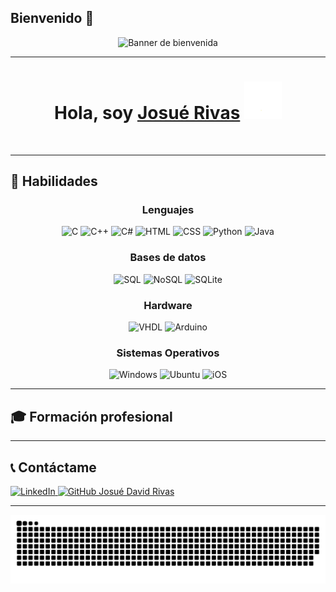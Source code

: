 ## Bienvenido 👋

<p align="center">
  <img src="https://miro.medium.com/max/2048/1*OohqW5DGh9CQS4hLY5FXzA.png" height="230" alt="Banner de bienvenida"/>
</p>
<hr>

<h1 align="center">
  Hola, soy <a href="https://github.com/JosueDavidRivasGarcia">Josué Rivas</a> 
  <img src="https://github.com/Kathryn-Jie/Kathryn-Jie/blob/main/wave.gif" width="60px" alt="Saludo"/>
</h1>

<Br>

---


## 🚀 Habilidades
<div align="center">
  <h3>Lenguajes</h3>
  <p>
    <img src="https://cdn.jsdelivr.net/gh/devicons/devicon/icons/c/c-original.svg" alt="C" width="50"/>
    <img src="https://cdn.jsdelivr.net/gh/devicons/devicon/icons/cplusplus/cplusplus-original.svg" alt="C++" width="50"/>
    <img src="https://cdn.jsdelivr.net/gh/devicons/devicon/icons/csharp/csharp-original.svg" alt="C#" width="50"/>
    <img src="https://cdn.jsdelivr.net/gh/devicons/devicon/icons/html5/html5-original.svg" alt="HTML" width="50"/>
    <img src="https://cdn.jsdelivr.net/gh/devicons/devicon/icons/css3/css3-original.svg" alt="CSS" width="50"/>
    <img src="https://cdn.jsdelivr.net/gh/devicons/devicon/icons/python/python-original.svg" alt="Python" width="50"/>
    <img src="https://cdn.jsdelivr.net/gh/devicons/devicon/icons/java/java-original.svg" alt="Java" width="50"/>
  </p>

  <h3>Bases de datos</h3>
<p>
  <img src="https://cdn.jsdelivr.net/gh/devicons/devicon/icons/mysql/mysql-original-wordmark.svg" alt="SQL" width="50"/>
  <img src="https://cdn.jsdelivr.net/gh/devicons/devicon/icons/mongodb/mongodb-original-wordmark.svg" alt="NoSQL" width="50"/>
  <img src="https://cdn.jsdelivr.net/gh/devicons/devicon/icons/sqlite/sqlite-original-wordmark.svg" alt="SQLite" width="50"/>
</p>



  <h3>Hardware</h3>
  <p>
    <img src="https://cdn6.aptoide.com/imgs/6/3/1/631fbab7ee9a98187750a0e908f4e01f_icon.png" alt="VHDL" width="50"/>
    <img src="https://cdn.jsdelivr.net/gh/devicons/devicon/icons/arduino/arduino-original.svg" alt="Arduino" width="50"/>
  </p>

  <h3>Sistemas Operativos</h3>
  <p>
    <img src="https://cdn.jsdelivr.net/gh/devicons/devicon/icons/windows8/windows8-original.svg" alt="Windows" width="50"/>
    <img src="https://upload.wikimedia.org/wikipedia/commons/a/ab/Logo-ubuntu_cof-orange-hex.svg" alt="Ubuntu" width="50"/>
    <img src="https://upload.wikimedia.org/wikipedia/commons/f/fa/Apple_logo_black.svg" alt="iOS" width="50"/>
  </p>
</div>

---

## 🎓 Formación profesional

<div align="center">
  <div href="https://www.computacionuaz.mx/" src="https://www.computacionuaz.mx/wp-content/uploads/2022/11/LogoIC_mnu.png" alt="Logo formación profesional" width="100"></div>
</div>

---

## 📞 Contáctame

<div>
  <a href="https://www.linkedin.com/in/josu%C3%A9-david-rivas-garc%C3%ADa-548436264/" target="_blank">
    <img src="https://raw.githubusercontent.com/rahuldkjain/github-profile-readme-generator/master/src/images/icons/Social/linked-in-alt.svg" alt="LinkedIn" height="30" width="40"/>
  </a>
  <a href="https://github.com/JosueDavidRivasGarcia" target="_blank">
    <img src="https://raw.githubusercontent.com/rahuldkjain/github-profile-readme-generator/master/src/images/icons/Social/github.svg" alt="GitHub Josué David Rivas" height="30" width="40"/>
  </a>
</div>

---

<p align="center">
  <img src="https://raw.githubusercontent.com/iscpatricio92/iscpatricio92/main/resources/img/github-contribution-grid-snake.svg" alt="Snake Animation"/>
</p>
